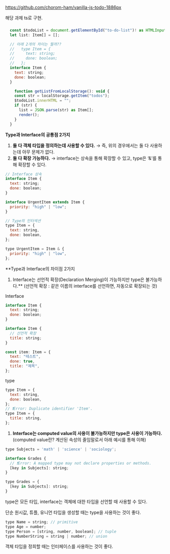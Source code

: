 https://github.com/chorom-ham/vanilla-js-todo-1886px

해당 과제 ts로 구현.

###

```jsx
  const $todoList = document.getElementById("to-do-list")! as HTMLInputElement;
  let list: Item[] = [];

  // 아래 2개의 차이는 뭘까??
  //   type Item = {
  //     text: string;
  //     done: boolean;
  //   };
  interface Item {
    text: string;
    done: boolean;
  }

    function getListFromLocalStorage(): void {
    const str = localStorage.getItem("todos");
    $todoList.innerHTML = "";
    if (str) {
      list = JSON.parse(str) as Item[];
      render();
    }
  }
```

**Type과 Interface의 공통점 2가지**

1. **둘 다 객체 타입을 정의하는데 사용할 수 있다.**
   → 즉, 위의 경우에서는 둘 다 사용하는데 아무 문제가 없다.
2. **둘 다 확장 가능하다.**
   → interface는 상속을 통해 확장할 수 있고, type은 ‘&’를 통해 확장할 수 있다.

```jsx
// Interface 상속
interface Item {
  text: string;
  done: boolean;
}

interface UrgentItem extends Item {
  priority: "high" | "low";
}

// Type의 인터섹션
type Item = {
  text: string,
  done: boolean,
};

type UrgentItem = Item & {
  priority: "high" | "low",
};
```

\*\*Type과 Interface의 차이점 2가지

1.  Interface는 선언적 확장(Declaration Merging)이 가능하지만 type은 불가능하다.\*\*
    (선언적 확장 : 같은 이름의 interface를 선언하면, 자동으로 확장되는 것)

Interface

```jsx
interface Item {
  text: string;
  done: boolean;
}

interface Item {
  // 선언적 확장
  title: string;
}

const item: Item = {
  text: "테스트",
  done: true,
  title: "제목",
};
```

type

```jsx
type Item = {
  text: string,
  done: boolean,
};
// ❗️Error: Duplicate identifier 'Item'.
type Item = {
  title: string,
};
```

1. **Interface는 computed value의 사용이 불가능하지만 type은 사용이 가능하다.**
   (computed value란? 계산된 속성의 줄임말로서 아래 예시를 통해 이해)

```jsx
type Subjects = 'math' | 'science' | 'sociology';

interface Grades {
  // ❗️Error: A mapped type may not declare properties or methods.
  [key in Subjects]: string;
}

type Grades = {
  [key in Subjects]: string;
}
```

type은 모든 타입, interface는 객체에 대한 타입을 선언할 때 사용할 수 있다.

단순 원시값, 튜플, 유니언 타입을 생성할 때는 type을 사용하는 것이 좋다.

```jsx
type Name = string; // primitive
type Age = number;
type Person = [string, number, boolean]; // tuple
type NumberString = string | number; // union
```

객체 타입을 정희할 때는 인터페이스를 사용하는 것이 좋다.
